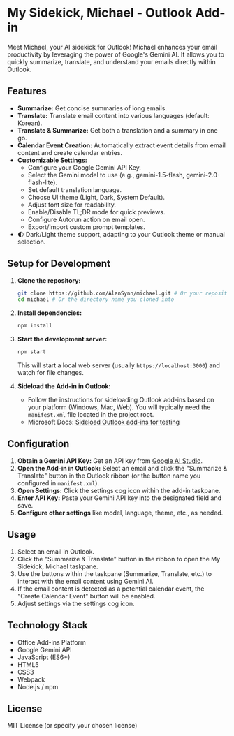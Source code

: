 # My Sidekick, Michael - Outlook Add-in

Meet Michael, your AI sidekick for Outlook! Michael enhances your email productivity by leveraging the power of Google's Gemini AI. It allows you to quickly summarize, translate, and understand your emails directly within Outlook.

## Features

*   **Summarize:** Get concise summaries of long emails.
*   **Translate:** Translate email content into various languages (default: Korean).
*   **Translate & Summarize:** Get both a translation and a summary in one go.
*   **Calendar Event Creation:** Automatically extract event details from email content and create calendar entries.
*   **Customizable Settings:**
    *   Configure your Google Gemini API Key.
    *   Select the Gemini model to use (e.g., gemini-1.5-flash, gemini-2.0-flash-lite).
    *   Set default translation language.
    *   Choose UI theme (Light, Dark, System Default).
    *   Adjust font size for readability.
    *   Enable/Disable TL;DR mode for quick previews.
    *   Configure Autorun action on email open.
    *   Export/Import custom prompt templates.
*   🌓 Dark/Light theme support, adapting to your Outlook theme or manual selection.

## Setup for Development

1.  **Clone the repository:**
    ```bash
    git clone https://github.com/AlanSynn/michael.git # Or your repository URL
    cd michael # Or the directory name you cloned into
    ```
2.  **Install dependencies:**
    ```bash
    npm install
    ```
3.  **Start the development server:**
    ```bash
    npm start
    ```
    This will start a local web server (usually `https://localhost:3000`) and watch for file changes.

4.  **Sideload the Add-in in Outlook:**
    *   Follow the instructions for sideloading Outlook add-ins based on your platform (Windows, Mac, Web). You will typically need the `manifest.xml` file located in the project root.
    *   Microsoft Docs: [Sideload Outlook add-ins for testing](https://learn.microsoft.com/en-us/office/dev/add-ins/outlook/sideload-outlook-add-ins-for-testing)

## Configuration

1.  **Obtain a Gemini API Key:** Get an API key from [Google AI Studio](https://aistudio.google.com/app/apikey).
2.  **Open the Add-in in Outlook:** Select an email and click the "Summarize & Translate" button in the Outlook ribbon (or the button name you configured in `manifest.xml`).
3.  **Open Settings:** Click the settings cog icon within the add-in taskpane.
4.  **Enter API Key:** Paste your Gemini API key into the designated field and save.
5.  **Configure other settings** like model, language, theme, etc., as needed.

## Usage

1.  Select an email in Outlook.
2.  Click the "Summarize & Translate" button in the ribbon to open the My Sidekick, Michael taskpane.
3.  Use the buttons within the taskpane (Summarize, Translate, etc.) to interact with the email content using Gemini AI.
4.  If the email content is detected as a potential calendar event, the "Create Calendar Event" button will be enabled.
5.  Adjust settings via the settings cog icon.

## Technology Stack

*   Office Add-ins Platform
*   Google Gemini API
*   JavaScript (ES6+)
*   HTML5
*   CSS3
*   Webpack
*   Node.js / npm

## License

MIT License (or specify your chosen license)